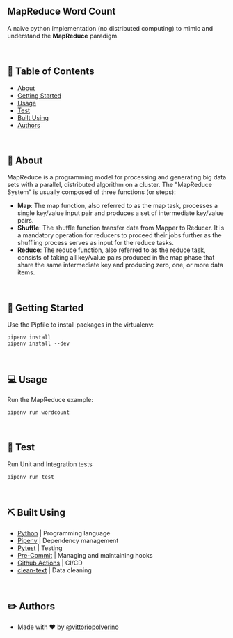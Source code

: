 ## MapReduce Word Count
A naive python implementation (no distributed computing) to mimic and understand the **MapReduce** paradigm.

<br />

## 📜 Table of Contents

- [About](#about)
- [Getting Started](#getting_started)
- [Usage](#usage)
- [Test](#test)
- [Built Using](#built_using)
- [Authors](#authors)

<br />

## 🧐 About <a name = "about"></a>
MapReduce is a programming model for processing and generating big data sets with a parallel, distributed algorithm on a cluster.
The "MapReduce System" is usually composed of three functions (or steps):
- **Map**: The map function, also referred to as the map task, processes a single key/value input pair and produces a set of intermediate key/value pairs.
- **Shuffle**: The shuffle function transfer data from Mapper to Reducer. It is a mandatory operation for reducers to proceed their jobs further as the shuffling process serves as input for the reduce tasks.
- **Reduce**: The reduce function, also referred to as the reduce task, consists of taking all key/value pairs produced in the map phase that share the same intermediate key and producing zero, one, or more data items.

<br />

## 🏁 Getting Started <a name = "getting_started"></a>

Use the Pipfile to install packages in the virtualenv:

```
pipenv install
pipenv install --dev
```

<br />

## 💻 Usage <a name="usage"></a>
Run the MapReduce example:
```
pipenv run wordcount
```

<br />

## 🐛 Test <a name = "test"></a>
Run Unit and Integration tests
```
pipenv run test
```

<br />

## ⛏️ Built Using <a name = "built_using"></a>
- [Python](https://www.python.org/) | Programming language
- [Pipenv](https://pipenv.pypa.io/en/latest/) | Dependency management
- [Pytest](https://docs.pytest.org/en/7.1.x/) | Testing
- [Pre-Commit]() | Managing and maintaining hooks
- [Github Actions](https://github.com/features/actions) | CI/CD
- [clean-text](https://github.com/jfilter/clean-text) | Data cleaning

<br />

## ✏️ Authors <a name = "authors"></a>
- Made with ❤️  by [@vittoriopolverino](https://github.com/vittoriopolverino)
️ 
